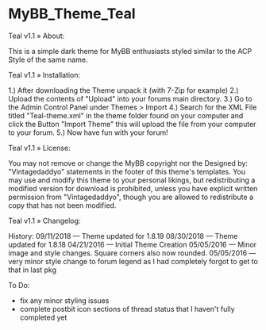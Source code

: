 # MyBB_Theme_Teal

Teal v1.1
» About:

This is a simple dark theme for MyBB enthusiasts styled similar to the ACP Style of the same name.

Teal v1.1
» Installation:

1.) After downloading the Theme unpack it (with 7-Zip for example)
2.) Upload the contents of "Upload" into your forums main directory.
3.) Go to the Admin Control Panel under Themes > Import
4.) Search for the XML File titled "Teal-theme.xml" in the theme folder found on your computer and click the Button "Import Theme" this will upload the file from your computer to your forum.
5.) Now have fun with your forum!

Teal v1.1
» License:

You may not remove or change the MyBB copyright nor the Designed by: "Vintagedaddyo" statements in the footer of this theme's templates. You may use and modify this theme to your personal likings, but redistributing a modified version for download is prohibited, unless you have explicit written permission from "Vintagedaddyo", though you are allowed to redistribute a copy that has not been modified.


Teal v1.1
» Changelog:

History:
09/11/2018 — Theme updated for 1.8.19
08/30/2018 — Theme updated for 1.8.18
04/21/2016 — Initial Theme Creation
05/05/2016 — Minor image and style changes. Square corners also now rounded.
05/05/2016 — very minor style change to forum legend as I had completely forgot to get to that in last pkg

To Do:
* fix any minor styling issues
* complete postbit icon sections of thread status that I haven't fully completed yet
